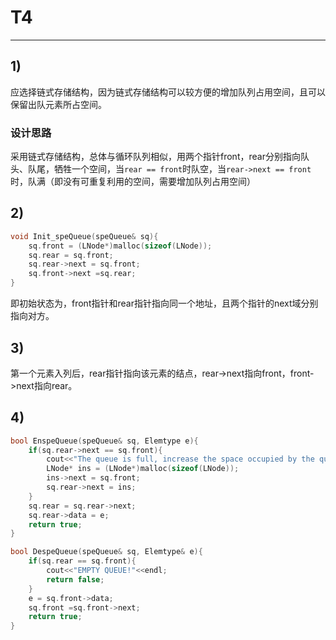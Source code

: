 # T4
***
## 1)
应选择链式存储结构，因为链式存储结构可以较方便的增加队列占用空间，且可以保留出队元素所占空间。
### 设计思路
采用链式存储结构，总体与循环队列相似，用两个指针front，rear分别指向队头、队尾，牺牲一个空间，当`rear == front`时队空，当`rear->next == front`时，队满（即没有可重复利用的空间，需要增加队列占用空间）
## 2)
```c++
void Init_speQueue(speQueue& sq){
    sq.front = (LNode*)malloc(sizeof(LNode));
    sq.rear = sq.front;
    sq.rear->next = sq.front;
    sq.front->next =sq.rear;
}
```
即初始状态为，front指针和rear指针指向同一个地址，且两个指针的next域分别指向对方。
## 3)
第一个元素入列后，rear指针指向该元素的结点，rear->next指向front，front->next指向rear。
## 4)
```c++
bool EnspeQueue(speQueue& sq, Elemtype e){
    if(sq.rear->next == sq.front){
        cout<<"The queue is full, increase the space occupied by the queue."<<endl;
        LNode* ins = (LNode*)malloc(sizeof(LNode));
        ins->next = sq.front;
        sq.rear->next = ins;
    }
    sq.rear = sq.rear->next;
    sq.rear->data = e;
    return true;
}

bool DespeQueue(speQueue& sq, Elemtype& e){
    if(sq.rear == sq.front){
        cout<<"EMPTY QUEUE!"<<endl;
        return false;
    }
    e = sq.front->data;
    sq.front =sq.front->next;
    return true;
}
```
